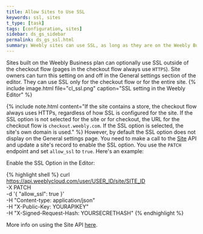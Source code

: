 ```yaml
---
title: Allow Sites to Use SSL
keywords: ssl, sites
t_type: [task]
tags: [configuration, sites]
sidebar: ds_gs_sidebar
permalink: ds_gs_ssl.html
summary: Weebly sites can use SSL, as long as they are on the Weebly Business plan. However, you'll need to use the Weebly Cloud API to enable the SSL option to display in the Site's settings so that the site owner can enable it.
---
```

Sites built on the Weebly Business plan can optionally use SSL outside of the checkout flow (pages in the checkout flow always use `HTTPS`). Site owners can turn this setting on and off in the General settings section of the editor. They can use SSL only for the checkout flow or for the entire site.
{% include image.html file="cl_ssl.png" caption="SSL setting in the Weebly Editor" %}

{% include note.html content="If the site contains a store, the checkout flow always uses HTTPs, regardless of how SSL is configured for the site. If the SSL option is not selected for the site or for checkout, the URL for the checkout flow is `checkout.weebly.com`. If the SSL option is selected, the site's own domain is used." %}
However, by default the SSL option does not display on the General settings page. You need to make a call to the [Site](ds_api_site.html) API and update a site's record to enable the SSL option. You use the `PATCH` endpoint and set `allow_ssl` to `true`.
​Here's an example:
<p class="codeTitle">Enable the SSL Option in the Editor:</p>

{% highlight shell %}
curl https://api.weeblycloud.com/user/USER_ID/site/SITE_ID \
-X PATCH \
-d '{
"allow_ssl": true
}' \
-H "Content-type: application/json" \
-H "X-Public-Key: YOURAPIKEY" \
-H "X-Signed-Request-Hash: YOURSECRETHASH"
{% endhighlight %}

More info on using the Site API [here](ds_api_site.html).
